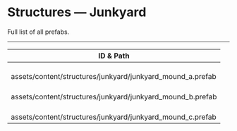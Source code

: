 # Structures — Junkyard
Full list of all <Badge type="warning" text="3"/> prefabs.

---
| ID & Path |
| --- |
| <a href="#3665505369"><Badge id="3665505369" type="tip" text="#"/></a> <Badge type="tip" text="3665505369"/> <br> assets/content/structures/junkyard/junkyard_mound_a.prefab |
| <a href="#541790828"><Badge id="541790828" type="tip" text="#"/></a> <Badge type="tip" text="541790828"/> <br> assets/content/structures/junkyard/junkyard_mound_b.prefab |
| <a href="#2049379218"><Badge id="2049379218" type="tip" text="#"/></a> <Badge type="tip" text="2049379218"/> <br> assets/content/structures/junkyard/junkyard_mound_c.prefab |
